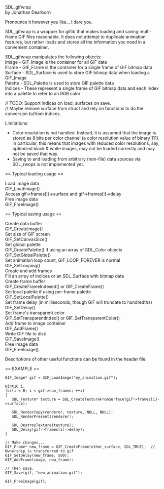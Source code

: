 SDL_gifwrap  
by Jonathan Dearborn

Pronounce it however you like...  I dare you.

SDL_gifwrap is a wrapper for giflib that makes loading and saving multi-frame GIF files reasonable.
It does not attempt to duplicate animation features, but rather loads and stores all the information you need
in a convenient container.

SDL_gifwrap manipulates the following objects:  
Image - GIF_Image is the container for all GIF data  
Frame - GIF_Frame is the container for a single frame of GIF bitmap data  
Surface - SDL_Surface is used to store GIF bitmap data when loading a GIF_Image  
Palette - SDL_Palette is used to store GIF palette data  
Indices - These represent a single frame of GIF bitmap data and each index into a palette to refer to an RGB color

// TODO: Support indices on load, surfaces on save.  
// Maybe remove surface from struct and rely on functions to do the conversion to/from indices.
 
Limitations:  
* Color resolution is not handled.  Instead, it is assumed that the image is stored as 8 bits per color channel (a color resolution value of binary 111).  
In particular, this means that images with reduced color resolutions, say, optimized black & white images, may not be loaded correctly and may not be saved that way.  
* Saving to and loading from arbitrary (non-file) data sources via SDL_rwops is not implemented yet.


== Typical loading usage ==

Load image data  
    GIF_LoadImage()  
Access gif->frames[i]->surface and gif->frames[i]->delay  
Free image data  
    GIF_FreeImage()



== Typical saving usage ==

Create data buffer  
    GIF_CreateImage()  
Set size of GIF screen  
    GIF_SetCanvasSize()  
Set global palette  
    GIF_CreatePalette() if using an array of SDL_Color objects  
    GIF_SetGlobalPalette()  
Set animation loop count, GIF_LOOP_FOREVER is normal  
    GIF_SetLooping()  
Create and add frames  
    Fill an array of indices or an SDL_Surface with bitmap data  
    Create frame buffer  
        GIF_CreateFrameIndexed() or GIF_CreateFrame()  
    Set local palette if using per-frame palette  
        GIF_SetLocalPalette()  
    Set frame delay (in milliseconds, though GIF will truncate to hundredths)  
        GIF_SetDelay()  
    Set frame's transparent color  
    GIF_SetTransparentIndex() or GIF_SetTransparentColor()  
    Add frame to image container  
        GIF_AddFrame()  
Write GIF file to disk  
    GIF_SaveImage()  
Free image data  
    GIF_FreeImage()


Descriptions of other useful functions can be found in the header file.



== EXAMPLE ==

    GIF_Image* gif = GIF_LoadImage("my_animation.gif");
    
    Uint16 i;
    for(i = 0; i < gif->num_frames; ++i)
    {
       SDL_Texture* texture = SDL_CreateTextureFromSurface(gif->frames[i]->surface);
       
       SDL_RenderCopy(renderer, texture, NULL, NULL);
       SDL_RenderPresent(renderer);
       
       SDL_DestroyTexture(texture);
       SDL_Delay(gif->frames[i]->delay);
    }
    
    // Make changes...
    GIF_Frame* new_frame = GIF_CreateFrame(other_surface, SDL_TRUE);  // Ownership is transferred to gif
    GIF_SetDelay(new_frame, 500);
    GIF_AddFrame(image, new_frame);
    
    // Then save.
    GIF_Save(gif, "new_animation.gif");
    
    GIF_FreeImage(gif);
